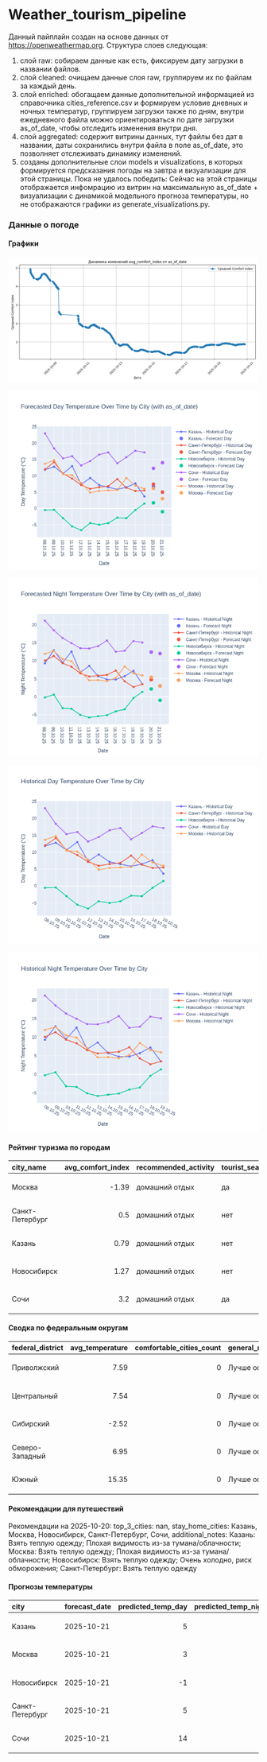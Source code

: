 # Weather_tourism_pipeline
Данный пайплайн создан на основе данных от https://openweathermap.org.
Структура слоев следующая:
  1) слой raw: 
  собираем данные как есть, фиксируем дату загрузки в названии файлов.
  2) слой cleaned:
  очищаем данные слоя raw, группируем их по файлам за каждый день.
  3) слой enriched:
  обогащаем данные дополнительной информацией из справочника cities_reference.csv и формируем условие дневных и ночных температур,
  группируем загрузки также по дням, внутри ежедневного файла можно ориентироваться по дате загрузки as_of_date, чтобы отследить изменения внутри дня.
  4) слой aggregated:
   содержит витрины данных, тут файлы без дат в названии, даты сохранились внутри файла в поле as_of_date, это позволняет отслеживать динамику изменений.
  6) созданы дополнительные слои models и visualizations, в которых формируется предсказания погоды на завтра и визуализации для этой страницы.
  Пока не удалось победить: Сейчас на этой страницы отображается инфомрацию из витрин на максимальную as_of_date + визуализации с динамикой модельного прогноза температуры, 
  но не отображаются графики из generate_visualizations.py.
<!-- WEATHER DATA START -->
### Данные о погоде

#### Графики
![Comfort Index Trend](data/visualizations/comfort_index_trend.png)

![Forecasted Day Temperature](data/visualizations/forecasted_day_temperature.png)

![Forecasted Night Temperature](data/visualizations/forecasted_night_temperature.png)

![Historical Day Temperature](data/visualizations/historical_day_temperature.png)

![Historical Night Temperature](data/visualizations/historical_night_temperature.png)

#### Рейтинг туризма по городам
| city_name       |   avg_comfort_index | recommended_activity   | tourist_season_match   | tourism_season   | tour_recommendation       | as_of_date          |
|:----------------|--------------------:|:-----------------------|:-----------------------|:-----------------|:--------------------------|:--------------------|
| Москва          |               -1.39 | домашний отдых         | да                     | Круглогодично    | домашний отдых в сезон    | 2025-10-20 20:27:00 |
| Санкт-Петербург |                0.5  | домашний отдых         | нет                    | Май-Сентябрь     | домашний отдых вне сезона | 2025-10-20 20:27:00 |
| Казань          |                0.79 | домашний отдых         | нет                    | Май-Сентябрь     | домашний отдых вне сезона | 2025-10-20 20:27:00 |
| Новосибирск     |                1.27 | домашний отдых         | нет                    | Июнь-Август      | домашний отдых вне сезона | 2025-10-20 20:27:00 |
| Сочи            |                3.2  | домашний отдых         | да                     | Май-Октябрь      | домашний отдых в сезон    | 2025-10-20 20:27:00 |

#### Сводка по федеральным округам
| federal_district   |   avg_temperature |   comfortable_cities_count | general_recommendation   | as_of_date          |
|:-------------------|------------------:|---------------------------:|:-------------------------|:--------------------|
| Приволжский        |              7.59 |                          0 | Лучше остаться дома      | 2025-10-20 20:27:00 |
| Центральный        |              7.54 |                          0 | Лучше остаться дома      | 2025-10-20 20:27:00 |
| Сибирский          |             -2.52 |                          0 | Лучше остаться дома      | 2025-10-20 20:27:00 |
| Северо-Западный    |              6.95 |                          0 | Лучше остаться дома      | 2025-10-20 20:27:00 |
| Южный              |             15.35 |                          0 | Лучше остаться дома      | 2025-10-20 20:27:00 |

#### Рекомендации для путешествий
Рекомендации на 2025-10-20: top_3_cities: nan, stay_home_cities: Казань, Москва, Новосибирск, Санкт-Петербург, Сочи, additional_notes: Казань: Взять теплую одежду; Плохая видимость из-за тумана/облачности; Москва: Взять теплую одежду; Плохая видимость из-за тумана/облачности; Новосибирск: Взять теплую одежду; Очень холодно, риск обморожения; Санкт-Петербург: Взять теплую одежду

#### Прогнозы температуры
| city            | forecast_date   |   predicted_temp_day |   predicted_temp_night | model_type       | as_of_date          |
|:----------------|:----------------|---------------------:|-----------------------:|:-----------------|:--------------------|
| Казань          | 2025-10-21      |                    5 |                      3 | LinearRegression | 2025-10-20 20:27:33 |
| Москва          | 2025-10-21      |                    3 |                      3 | LinearRegression | 2025-10-20 20:27:33 |
| Новосибирск     | 2025-10-21      |                   -1 |                     -1 | LinearRegression | 2025-10-20 20:27:33 |
| Санкт-Петербург | 2025-10-21      |                    5 |                      3 | LinearRegression | 2025-10-20 20:27:33 |
| Сочи            | 2025-10-21      |                   14 |                     12 | LinearRegression | 2025-10-20 20:27:33 |


<!-- WEATHER DATA END -->
